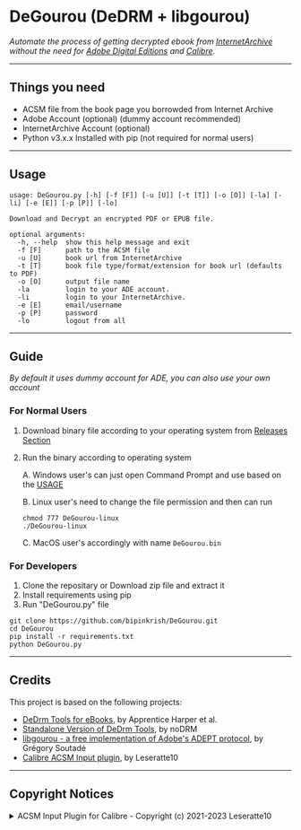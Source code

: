 # DeGourou (DeDRM + libgourou)

_Automate the process of getting decrypted ebook from [InternetArchive](https://archive.org/) without the need for [Adobe Digital Editions](https://www.adobe.com/in/solutions/ebook/digital-editions/download.html) and [Calibre](https://calibre-ebook.com/)._

---

## Things you need

* ACSM file from the book page you borrowded from Internet Archive
* Adobe Account (optional) (dummy account recommended)
* InternetArchive Account (optional)
* Python v3.x.x Installed with pip (not required for normal users)

---

## Usage

```
usage: DeGourou.py [-h] [-f [F]] [-u [U]] [-t [T]] [-o [O]] [-la] [-li] [-e [E]] [-p [P]] [-lo]

Download and Decrypt an encrypted PDF or EPUB file.

optional arguments:
  -h, --help  show this help message and exit
  -f [F]      path to the ACSM file
  -u [U]      book url from InternetArchive
  -t [T]      book file type/format/extension for book url (defaults to PDF)
  -o [O]      output file name
  -la         login to your ADE account.
  -li         login to your InternetArchive.
  -e [E]      email/username
  -p [P]      password
  -lo         logout from all
```

---

## Guide

*By default it uses dummy account for ADE, you can also use your own account*
### For Normal Users

1. Download binary file according to your operating system from [Releases Section](https://github.com/bipinkrish/DeGourou/releases)
2. Run the binary according to operating system

    A. Windows user's can just open Command Prompt and use based on the [USAGE](https://github.com/bipinkrish/DeGourou#usage)

    B. Linux user's need to change the file permission and then can run

    ```
    chmod 777 DeGourou-linux
    ./DeGourou-linux
    ```

    C. MacOS user's accordingly with name ```DeGourou.bin```

### For Developers

1. Clone the repositary or Download zip file and extract it
2. Install requirements using pip
3. Run "DeGourou.py" file


```
git clone https://github.com/bipinkrish/DeGourou.git
cd DeGourou
pip install -r requirements.txt
python DeGourou.py
```

---

## Credits

This project is based on the following projects:

* [DeDrm Tools for eBooks](https://github.com/apprenticeharper/DeDRM_tools), by Apprentice Harper et al.
* [Standalone Version of DeDrm Tools](https://github.com/noDRM/DeDRM_tools), by noDRM
* [libgourou - a free implementation of Adobe's ADEPT protocol](https://indefero.soutade.fr//p/libgourou/), by Grégory Soutadé
* [Calibre ACSM Input plugin](https://github.com/Leseratte10/acsm-calibre-plugin), by Leseratte10

---

## Copyright Notices

<details>
  <summary>ACSM Input Plugin for Calibre - Copyright (c) 2021-2023 Leseratte10</summary>

```
ACSM Input Plugin for Calibre - Copyright (c) 2021-2023 Leseratte10
ACSM Input Plugin for Calibre / acsm-calibre-plugin
Formerly known as "DeACSM"
Copyright (c) 2021-2023 Leseratte10

This software is based on a Python reimplementation of the C++ library 
"libgourou" by Grégory Soutadé which is under the LGPLv3 or later 
license (http://indefero.soutade.fr/p/libgourou/).

I have no idea whether a reimplementation in another language counts 
as "derivative use", so just in case it does, I'm putting this project 
under the GPLv3 (which is allowed in the LGPLv3 license) to prevent any 
licensing issues. 

This program is free software: you can redistribute it and/or modify
it under the terms of the GNU General Public License as published by
the Free Software Foundation, either version 3 of the License, or
(at your option) any later version.

This program is distributed in the hope that it will be useful,
but WITHOUT ANY WARRANTY; without even the implied warranty of
MERCHANTABILITY or FITNESS FOR A PARTICULAR PURPOSE.  See the
GNU General Public License for more details.

You should have received a copy of the GNU General Public License
along with this program.  If not, see <http://www.gnu.org/licenses/>.

See the "LICENSE" file for a full copy of the GNU GPL v3.

========================================================================

libgourou:
Copyright 2021 Grégory Soutadé

This file is part of libgourou.

libgourou is free software: you can redistribute it and/or modify
it under the terms of the GNU Lesser General Public License as published by
the Free Software Foundation, either version 3 of the License, or
(at your option) any later version.

libgourou is distributed in the hope that it will be useful,
but WITHOUT ANY WARRANTY; without even the implied warranty of
MERCHANTABILITY or FITNESS FOR A PARTICULAR PURPOSE.  See the
GNU Lesser General Public License for more details.
You should have received a copy of the GNU Lesser General Public License
along with libgourou. If not, see <http://www.gnu.org/licenses/>.
```
</details>